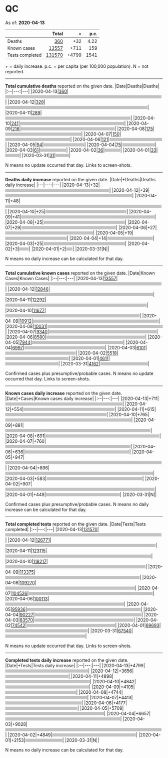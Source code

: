 # QC

As of: **2020-04-13**

||Total|+|p.c.|
|--|---:|---:|---:|
|Deaths|[360](https://github.com/johanley/covid-19-canada/blob/master/data/screenshots/2020-04-13_21h00mADT/qc.png)|+32|4.22|
|Known cases|[13557](https://github.com/johanley/covid-19-canada/blob/master/data/screenshots/2020-04-13_21h00mADT/qc.png)|+711|159|
|Tests completed|[131570](https://github.com/johanley/covid-19-canada/blob/master/data/screenshots/2020-04-13_21h00mADT/qc.png)|+4799|1541|

\+ = daily increase.
p.c. = per capita (per 100,000 population).
N = not reported.



***

**Total cumulative deaths** reported on the given date.
|Date|Deaths|Deaths|
|:--|---:|---|
|2020-04-13|[360](https://github.com/johanley/covid-19-canada/blob/master/data/screenshots/2020-04-13_21h00mADT/qc.png)|<img src='bar.png' height='10' width='500' title='360'>|
|2020-04-12|[328](https://github.com/johanley/covid-19-canada/blob/master/data/screenshots/2020-04-12_21h30mADT/qc.png)|<img src='bar.png' height='10' width='455' title='328'>|
|2020-04-11|[289](https://github.com/johanley/covid-19-canada/blob/master/data/screenshots/2020-04-11_21h00mADT/qc.png)|<img src='bar.png' height='10' width='401' title='289'>|
|2020-04-10|[241](https://github.com/johanley/covid-19-canada/blob/master/data/screenshots/2020-04-10_21h30mADT/qc.png)|<img src='bar.png' height='10' width='334' title='241'>|
|2020-04-09|[216](https://github.com/johanley/covid-19-canada/blob/master/data/screenshots/2020-04-09_22h00mADT/qc.png)|<img src='bar.png' height='10' width='300' title='216'>|
|2020-04-08|[175](https://github.com/johanley/covid-19-canada/blob/master/data/screenshots/2020-04-08_21h30mADT/qc.png)|<img src='bar.png' height='10' width='243' title='175'>|
|2020-04-07|[150](https://github.com/johanley/covid-19-canada/blob/master/data/screenshots/2020-04-07_21h45mADT/qc.png)|<img src='bar.png' height='10' width='208' title='150'>|
|2020-04-06|[121](https://github.com/johanley/covid-19-canada/blob/master/data/screenshots/2020-04-06_21h45mADT/qc.png)|<img src='bar.png' height='10' width='168' title='121'>|
|2020-04-05|[94](https://github.com/johanley/covid-19-canada/blob/master/data/screenshots/2020-04-05_21h30mADT/qc.png)|<img src='bar.png' height='10' width='130' title='94'>|
|2020-04-04|[75](https://github.com/johanley/covid-19-canada/blob/master/data/screenshots/2020-04-04_21h00mADT/qc.png)|<img src='bar.png' height='10' width='104' title='75'>|
|2020-04-03|[61](https://github.com/johanley/covid-19-canada/blob/master/data/screenshots/2020-04-03_21h30mADT/qc.png)|<img src='bar.png' height='10' width='84' title='61'>|
|2020-04-02|[36](https://github.com/johanley/covid-19-canada/blob/master/data/screenshots/2020-04-02_22h00mADT/qc.png)|<img src='bar.png' height='10' width='50' title='36'>|
|2020-04-01|[33](https://github.com/johanley/covid-19-canada/blob/master/data/screenshots/2020-04-01_22h00mADT/qc.png)|<img src='bar.png' height='10' width='45' title='33'>|
|2020-03-31|[31](https://github.com/johanley/covid-19-canada/blob/master/data/screenshots/2020-03-31_22h00mADT/qc.png)|<img src='bar.png' height='10' width='43' title='31'>|


N means no update occurred that day. Links to screen-shots.


***

**Deaths daily increase** reported on the given date.
|Date|+Deaths|Deaths daily increase|
|:--|---:|---|
|2020-04-13|+32|<img src='bar.png' height='10' width='333' title='32'>|
|2020-04-12|+39|<img src='bar.png' height='10' width='406' title='39'>|
|2020-04-11|+48|<img src='bar.png' height='10' width='500' title='48'>|
|2020-04-10|+25|<img src='bar.png' height='10' width='260' title='25'>|
|2020-04-09|+41|<img src='bar.png' height='10' width='427' title='41'>|
|2020-04-08|+25|<img src='bar.png' height='10' width='260' title='25'>|
|2020-04-07|+29|<img src='bar.png' height='10' width='302' title='29'>|
|2020-04-06|+27|<img src='bar.png' height='10' width='281' title='27'>|
|2020-04-05|+19|<img src='bar.png' height='10' width='197' title='19'>|
|2020-04-04|+14|<img src='bar.png' height='10' width='145' title='14'>|
|2020-04-03|+25|<img src='bar.png' height='10' width='260' title='25'>|
|2020-04-02|+3|<img src='bar.png' height='10' width='31' title='3'>|
|2020-04-01|+2|<img src='bar.png' height='10' width='20' title='2'>|
|2020-03-31|N|<img src='bar.png' height='10' width='0' title='N'>|


N means no daily increase can be calculated for that day.




***

**Total cumulative known cases** reported on the given date.
|Date|Known Cases|Known Cases|
|:--|---:|---|
|2020-04-13|[13557](https://github.com/johanley/covid-19-canada/blob/master/data/screenshots/2020-04-13_21h00mADT/qc.png)|<img src='bar.png' height='10' width='500' title='13557'>|
|2020-04-12|[12846](https://github.com/johanley/covid-19-canada/blob/master/data/screenshots/2020-04-12_21h30mADT/qc.png)|<img src='bar.png' height='10' width='473' title='12846'>|
|2020-04-11|[12292](https://github.com/johanley/covid-19-canada/blob/master/data/screenshots/2020-04-11_21h00mADT/qc.png)|<img src='bar.png' height='10' width='453' title='12292'>|
|2020-04-10|[11677](https://github.com/johanley/covid-19-canada/blob/master/data/screenshots/2020-04-10_21h30mADT/qc.png)|<img src='bar.png' height='10' width='430' title='11677'>|
|2020-04-09|[10912](https://github.com/johanley/covid-19-canada/blob/master/data/screenshots/2020-04-09_22h00mADT/qc.png)|<img src='bar.png' height='10' width='402' title='10912'>|
|2020-04-08|[10031](https://github.com/johanley/covid-19-canada/blob/master/data/screenshots/2020-04-08_21h30mADT/qc.png)|<img src='bar.png' height='10' width='369' title='10031'>|
|2020-04-07|[9340](https://github.com/johanley/covid-19-canada/blob/master/data/screenshots/2020-04-07_21h45mADT/qc.png)|<img src='bar.png' height='10' width='344' title='9340'>|
|2020-04-06|[8580](https://github.com/johanley/covid-19-canada/blob/master/data/screenshots/2020-04-06_21h45mADT/qc.png)|<img src='bar.png' height='10' width='316' title='8580'>|
|2020-04-05|[7944](https://github.com/johanley/covid-19-canada/blob/master/data/screenshots/2020-04-05_21h30mADT/qc.png)|<img src='bar.png' height='10' width='292' title='7944'>|
|2020-04-04|[6997](https://github.com/johanley/covid-19-canada/blob/master/data/screenshots/2020-04-04_21h00mADT/qc.png)|<img src='bar.png' height='10' width='258' title='6997'>|
|2020-04-03|[6101](https://github.com/johanley/covid-19-canada/blob/master/data/screenshots/2020-04-03_21h30mADT/qc.png)|<img src='bar.png' height='10' width='225' title='6101'>|
|2020-04-02|[5518](https://github.com/johanley/covid-19-canada/blob/master/data/screenshots/2020-04-02_22h00mADT/qc.png)|<img src='bar.png' height='10' width='203' title='5518'>|
|2020-04-01|[4611](https://github.com/johanley/covid-19-canada/blob/master/data/screenshots/2020-04-01_22h00mADT/qc.png)|<img src='bar.png' height='10' width='170' title='4611'>|
|2020-03-31|[4162](https://github.com/johanley/covid-19-canada/blob/master/data/screenshots/2020-03-31_22h00mADT/qc.png)|<img src='bar.png' height='10' width='153' title='4162'>|


Confirmed cases plus presumptive/probable cases. N means no update occurred that day. Links to screen-shots.

***

**Known cases daily increase** reported on the given date.
|Date|+Cases|Known cases daily increase|
|:--|---:|---|
|2020-04-13|+711|<img src='bar.png' height='10' width='375' title='711'>|
|2020-04-12|+554|<img src='bar.png' height='10' width='292' title='554'>|
|2020-04-11|+615|<img src='bar.png' height='10' width='324' title='615'>|
|2020-04-10|+765|<img src='bar.png' height='10' width='403' title='765'>|
|2020-04-09|+881|<img src='bar.png' height='10' width='465' title='881'>|
|2020-04-08|+691|<img src='bar.png' height='10' width='364' title='691'>|
|2020-04-07|+760|<img src='bar.png' height='10' width='401' title='760'>|
|2020-04-06|+636|<img src='bar.png' height='10' width='335' title='636'>|
|2020-04-05|+947|<img src='bar.png' height='10' width='500' title='947'>|
|2020-04-04|+896|<img src='bar.png' height='10' width='473' title='896'>|
|2020-04-03|+583|<img src='bar.png' height='10' width='307' title='583'>|
|2020-04-02|+907|<img src='bar.png' height='10' width='478' title='907'>|
|2020-04-01|+449|<img src='bar.png' height='10' width='237' title='449'>|
|2020-03-31|N|<img src='bar.png' height='10' width='0' title='N'>|


Confirmed cases plus presumptive/probable cases. 
N means no daily increase can be calculated for that day.

***




**Total completed tests** reported on the given date.
|Date|Tests|Tests completed|
|:--|---:|---|
|2020-04-13|[131570](https://github.com/johanley/covid-19-canada/blob/master/data/screenshots/2020-04-13_21h00mADT/qc.png)|<img src='bar.png' height='10' width='500' title='131570'>|
|2020-04-12|[126771](https://github.com/johanley/covid-19-canada/blob/master/data/screenshots/2020-04-12_21h30mADT/qc.png)|<img src='bar.png' height='10' width='481' title='126771'>|
|2020-04-11|[123115](https://github.com/johanley/covid-19-canada/blob/master/data/screenshots/2020-04-11_21h00mADT/qc.png)|<img src='bar.png' height='10' width='467' title='123115'>|
|2020-04-10|[118217](https://github.com/johanley/covid-19-canada/blob/master/data/screenshots/2020-04-10_21h30mADT/qc.png)|<img src='bar.png' height='10' width='449' title='118217'>|
|2020-04-09|[113375](https://github.com/johanley/covid-19-canada/blob/master/data/screenshots/2020-04-09_22h00mADT/qc.png)|<img src='bar.png' height='10' width='430' title='113375'>|
|2020-04-08|[109270](https://github.com/johanley/covid-19-canada/blob/master/data/screenshots/2020-04-08_21h30mADT/qc.png)|<img src='bar.png' height='10' width='415' title='109270'>|
|2020-04-07|[104526](https://github.com/johanley/covid-19-canada/blob/master/data/screenshots/2020-04-07_21h45mADT/qc.png)|<img src='bar.png' height='10' width='397' title='104526'>|
|2020-04-06|[100113](https://github.com/johanley/covid-19-canada/blob/master/data/screenshots/2020-04-06_21h45mADT/qc.png)|<img src='bar.png' height='10' width='380' title='100113'>|
|2020-04-05|[95936](https://github.com/johanley/covid-19-canada/blob/master/data/screenshots/2020-04-05_21h30mADT/qc.png)|<img src='bar.png' height='10' width='364' title='95936'>|
|2020-04-04|[90227](https://github.com/johanley/covid-19-canada/blob/master/data/screenshots/2020-04-04_21h00mADT/qc.png)|<img src='bar.png' height='10' width='342' title='90227'>|
|2020-04-03|[83570](https://github.com/johanley/covid-19-canada/blob/master/data/screenshots/2020-04-03_21h30mADT/qc.png)|<img src='bar.png' height='10' width='317' title='83570'>|
|2020-04-02|[74542](https://github.com/johanley/covid-19-canada/blob/master/data/screenshots/2020-04-02_22h00mADT/qc.png)|<img src='bar.png' height='10' width='283' title='74542'>|
|2020-04-01|[69693](https://github.com/johanley/covid-19-canada/blob/master/data/screenshots/2020-04-01_22h00mADT/qc.png)|<img src='bar.png' height='10' width='264' title='69693'>|
|2020-03-31|[67540](https://github.com/johanley/covid-19-canada/blob/master/data/screenshots/2020-03-31_22h00mADT/qc.png)|<img src='bar.png' height='10' width='256' title='67540'>|


N means no update occurred that day. Links to screen-shots.

***

**Completed tests daily increase** reported on the given date.
|Date|+Tests|Tests daily increase|
|:--|---:|---|
|2020-04-13|+4799|<img src='bar.png' height='10' width='265' title='4799'>|
|2020-04-12|+3656|<img src='bar.png' height='10' width='202' title='3656'>|
|2020-04-11|+4898|<img src='bar.png' height='10' width='271' title='4898'>|
|2020-04-10|+4842|<img src='bar.png' height='10' width='268' title='4842'>|
|2020-04-09|+4105|<img src='bar.png' height='10' width='227' title='4105'>|
|2020-04-08|+4744|<img src='bar.png' height='10' width='262' title='4744'>|
|2020-04-07|+4413|<img src='bar.png' height='10' width='244' title='4413'>|
|2020-04-06|+4177|<img src='bar.png' height='10' width='231' title='4177'>|
|2020-04-05|+5709|<img src='bar.png' height='10' width='316' title='5709'>|
|2020-04-04|+6657|<img src='bar.png' height='10' width='368' title='6657'>|
|2020-04-03|+9028|<img src='bar.png' height='10' width='500' title='9028'>|
|2020-04-02|+4849|<img src='bar.png' height='10' width='268' title='4849'>|
|2020-04-01|+2153|<img src='bar.png' height='10' width='119' title='2153'>|
|2020-03-31|N|<img src='bar.png' height='10' width='0' title='N'>|


N means no daily increase can be calculated for that day.
